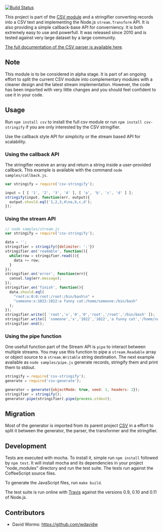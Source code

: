 [![Build Status](https://secure.travis-ci.org/wdavidw/node-csv-stringify.png)](http://travis-ci.org/wdavidw/node-csv-stringify)

This project is part of the [CSV module](https://github.com/wdavidw/node-csv) 
and a stringifier converting records into a CSV text and implementing the 
Node.js `stream.Transform` API. It is also providing a simple callback-base API 
for converniency. It is both extremely easy to use and powerfull. It was 
released since 2010 and is tested against very large dataset by a large 
community.

[The full documentation of the CSV parser is available here](http://www.adaltas.com/projects/node-csv/).

Note
----

This module is to be considered in alpha stage. It is part of an ongoing effort 
to split the current CSV module into complementary modules with a cleaner design 
and the latest stream implementation. However, the code has been imported with 
very little changes and you should feel confident to use it in your code.

Usage
-----

Run `npm install csv` to install the full csv module or run 
`npm install csv-stringify` if you are only interested by the CSV stringifier.

Use the callback style API for simplicity or the stream based API for 
scalability.

### Using the callback API

The stringifier receive an array and return a string inside a user-provided 
callback. This example is available with the command `node samples/callback.js`.

```javascript
var stringify = require('csv-stringify');

input = [ [ '1', '2', '3', '4' ], [ 'a', 'b', 'c', 'd' ] ];
stringify(input, function(err, output){
  output.should.eql('1,2,3,4\na,b,c,d');
});
```

### Using the stream API
    
```javascript
// node samples/stream.js
var stringify = require('csv-stringify');

data = '';
stringifier = stringify({delimiter: ':'})
stringifier.on('readable', function(){
  while(row = stringifier.read()){
    data += row;
  }
});
stringifier.on('error', function(err){
  consol.log(err.message);
});
stringifier.on('finish', function(){
  data.should.eql(
    "root:x:0:0:root:/root:/bin/bash\n" +
    "someone:x:1022:1022:a funny cat:/home/someone:/bin/bash"
  );
});
stringifier.write([ 'root','x','0','0','root','/root','/bin/bash' ]);
stringifier.write([ 'someone','x','1022','1022','a funny cat','/home/someone','/bin/bash' ]);
stringifier.end();
```

### Using the pipe function

One usefull function part of the Stream API is `pipe` to interact between 
multiple streams. You may use this function to pipe a `stream.Readable` array 
or object source to a `stream.Writable` string destination. The next example 
available as `node samples/pipe.js` generate records, stringify them and print 
them to stdout.

```javascript
stringify = require('csv-stringify');
generate = require('csv-generate');

generator = generate({objectMode: true, seed: 1, headers: 2});
stringifier = stringify();
generator.pipe(stringifier).pipe(process.stdout);
```

Migration
---------

Most of the generator is imported from its parent project [CSV][csv] in a effort 
to split it between the generator, the parser, the transformer and the 
stringifier.

Development
-----------

Tests are executed with mocha. To install it, simple run `npm install` 
followed by `npm test`. It will install mocha and its dependencies in your 
project "node_modules" directory and run the test suite. The tests run 
against the CoffeeScript source files.

To generate the JavaScript files, run `make build`.

The test suite is run online with [Travis][travis] against the versions 
0.9, 0.10 and 0.11 of Node.js.

Contributors
------------

*   David Worms: <https://github.com/wdavidw>

[csv]: https://github.com/wdavidw/node-csv
[travis]: https://travis-ci.org/#!/wdavidw/node-csv-parser
